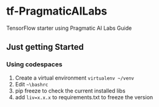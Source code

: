 # tf-PragmaticAILabs
TensorFlow starter using Pragmatic AI Labs Guide
## Just getting Started
### Using codespaces
1. Create a virtual environment `virtualenv ~/venv`
2. Edit `~\bashrc`
3. pip freeze to check the current installed libs
4. add `liv=x.x.x` to requirements.txt to freeze the version
